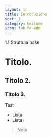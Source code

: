 ```yaml
---
layout: it
title: Introduzione
sort: 1
category: Sezione
icon: fab fa-adn
---
```

<p class="message">
    1.1  Struttura base
</p>

# Titolo.
## Titolo 2.
### Titolo 3.

Test

- Lista
- Lista

> Nota